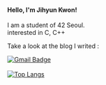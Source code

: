 <!-- <h1 align="center">
jihyun  </br>
</h1>
 -->
<h4 align="left"> Hello, I'm Jihyun Kwon! </h4>
<p align="left">
I am a student of 42 Seoul. </br>
interested in C, C++ </br>
</p>
<p align="left">
Take a look at the blog I writed : 
</p>

[![Gmail Badge](https://img.shields.io/badge/jihyun_wiki-black?style=flat-square&logo=Tistory&logoColor=white&link=https://jihyun-wiki.tistory.com)](https://jihyun-wiki.tistory.com)
<br><br>
[![Top Langs](https://github-readme-stats.vercel.app/api/top-langs/?username=cat2998&layout=compact)](https://github.com/anuraghazra/github-readme-stats)
<br>
<!-- ![Anurag's GitHub stats](https://github-readme-stats-sigma-five.vercel.app/api?username=cat2998&theme=buefy&show_icons=true&hide=contribs)
 -->
